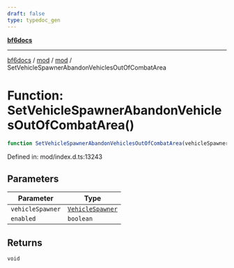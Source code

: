 ```yaml
---
draft: false
type: typedoc_gen
---
```


[**bf6docs**](../../../_index.md)

***

[bf6docs](../../../_index.md) / [mod](../../_index.md) / [mod](../_index.md) / SetVehicleSpawnerAbandonVehiclesOutOfCombatArea

# Function: SetVehicleSpawnerAbandonVehiclesOutOfCombatArea()

```ts
function SetVehicleSpawnerAbandonVehiclesOutOfCombatArea(vehicleSpawner, enabled): void;
```

Defined in: mod/index.d.ts:13243

## Parameters

| Parameter | Type |
| ------ | ------ |
| `vehicleSpawner` | [`VehicleSpawner`](../VehicleSpawner/_index.md) |
| `enabled` | `boolean` |

## Returns

`void`
